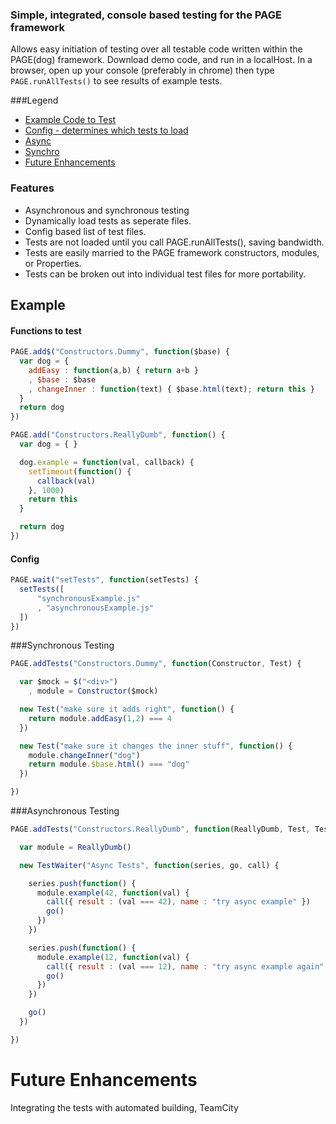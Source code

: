 ### Simple, integrated, console based testing for the PAGE framework ######

Allows easy initiation of testing over all testable code written within the PAGE(dog) framework.
Download demo code, and run in a localHost. In a browser, open up your console (preferably in chrome) 
then type ```PAGE.runAllTests()``` to see results of example tests.

###Legend
+ [Example Code to Test](#example)
+ [Config - determines which tests to load](#config)
+ [Async](#asynchronous-testing)
+ [Synchro](#synchronous-testing)
+ [Future Enhancements](#future-enhancements)

###    Features
+ Asynchronous and synchronous testing
+ Dynamically load tests as seperate files.
+ Config based list of test files.
+ Tests are not loaded until you call PAGE.runAllTests(), saving bandwidth. 
+ Tests are easily married to the PAGE framework constructors, modules, or Properties.
+ Tests can be broken out into individual test files for more portability.


## Example ##
####   Functions to test
```Javascript
PAGE.add$("Constructors.Dummy", function($base) {
  var dog = {
    addEasy : function(a,b) { return a+b }
    , $base : $base
    , changeInner : function(text) { $base.html(text); return this }
  }
  return dog
})

PAGE.add("Constructors.ReallyDumb", function() {
  var dog = { }

  dog.example = function(val, callback) {
    setTimeout(function() {
      callback(val)
    }, 1000)
    return this
  }

  return dog
})

```

#### Config

```JavaScript
PAGE.wait("setTests", function(setTests) {
  setTests([
      "synchronousExample.js"
      , "asynchronousExample.js"
  ])
})
```

###Synchronous Testing

```JavaScript
PAGE.addTests("Constructors.Dummy", function(Constructor, Test) {

  var $mock = $("<div>")
    , module = Constructor($mock)

  new Test("make sure it adds right", function() {
    return module.addEasy(1,2) === 4
  })

  new Test("make sure it changes the inner stuff", function() {
    module.changeInner("dog")
    return module.$base.html() === "dog"
  })

})
```

###Asynchronous Testing

```JavaScript
PAGE.addTests("Constructors.ReallyDumb", function(ReallyDumb, Test, TestWaiter) {

  var module = ReallyDumb()

  new TestWaiter("Async Tests", function(series, go, call) {

    series.push(function() {
      module.example(42, function(val) {
        call({ result : (val === 42), name : "try async example" })
        go()
      })
    })

    series.push(function() {
      module.example(12, function(val) {
        call({ result : (val === 12), name : "try async example again" })
        go()
      })
    })

    go()
  })

})
```
#  Future Enhancements
Integrating the tests with automated building, TeamCity
